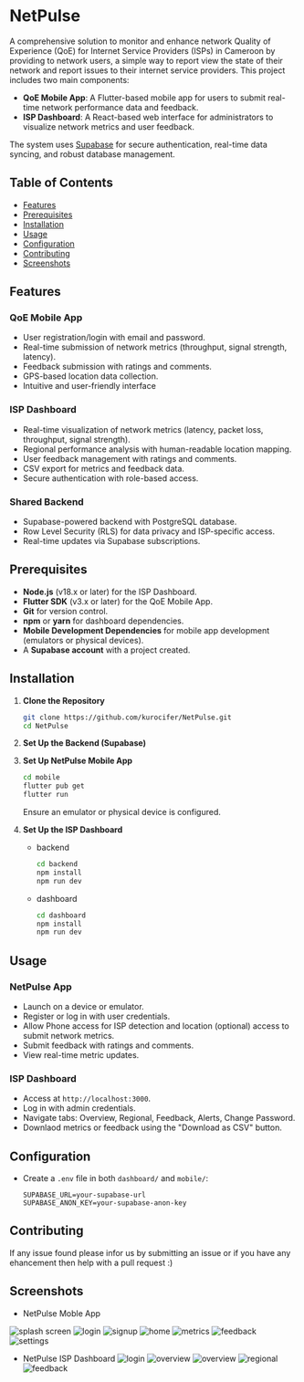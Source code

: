 # NetPulse

A comprehensive solution to monitor and enhance network Quality of Experience (QoE) for Internet Service Providers (ISPs) in Cameroon by providing to network users, a simple way to report view the state of their network and report issues to their internet service providers. This project includes two main components:

- **QoE Mobile App**: A Flutter-based mobile app for users to submit real-time network performance data and feedback.
- **ISP Dashboard**: A React-based web interface for administrators to visualize network metrics and user feedback.

The system uses [Supabase](https://supabase.com) for secure authentication, real-time data syncing, and robust database management.

## Table of Contents

- [Features](#features)
- [Prerequisites](#prerequisites)
- [Installation](#installation)
- [Usage](#usage)
- [Configuration](#configuration)
- [Contributing](#contributing)
- [Screenshots](#screenshots)

## Features

### QoE Mobile App
- User registration/login with email and password.
- Real-time submission of network metrics (throughput, signal strength, latency).
- Feedback submission with ratings and comments.
- GPS-based location data collection.
- Intuitive and user-friendly interface

### ISP Dashboard
- Real-time visualization of network metrics (latency, packet loss, throughput, signal strength).
- Regional performance analysis with human-readable location mapping.
- User feedback management with ratings and comments.
- CSV export for metrics and feedback data.
- Secure authentication with role-based access.


### Shared Backend
- Supabase-powered backend with PostgreSQL database.
- Row Level Security (RLS) for data privacy and ISP-specific access.
- Real-time updates via Supabase subscriptions.


## Prerequisites
- **Node.js** (v18.x or later) for the ISP Dashboard.
- **Flutter SDK** (v3.x or later) for the QoE Mobile App.
- **Git** for version control.
- **npm** or **yarn** for dashboard dependencies.
- **Mobile Development Dependencies** for mobile app development (emulators or physical devices).
- A **Supabase account** with a project created.

## Installation

1. **Clone the Repository**
   ```bash
   git clone https://github.com/kurocifer/NetPulse.git
   cd NetPulse
   ```

2. **Set Up the Backend (Supabase)**

3. **Set Up NetPulse Mobile App**
   ```bash
   cd mobile
   flutter pub get
   flutter run
   ```
   Ensure an emulator or physical device is configured.

4. **Set Up the ISP Dashboard**
   - backend
      ```bash
      cd backend
      npm install
      npm run dev
      ```
   
   - dashboard
      ```bash
      cd dashboard
      npm install
      npm run dev
      ```


## Usage

### NetPulse App
- Launch on a device or emulator.
- Register or log in with user credentials.
- Allow Phone access for ISP detection and location (optional) access to submit network metrics.
- Submit feedback with ratings and comments.
- View real-time metric updates.

### ISP Dashboard
- Access at `http://localhost:3000`.
- Log in with admin credentials.
- Navigate tabs: Overview, Regional, Feedback, Alerts, Change Password.
- Downlaod metrics or feedback using the "Download as CSV" button.


## Configuration
- Create a `.env` file in both `dashboard/` and `mobile/`:
  ```
  SUPABASE_URL=your-supabase-url
  SUPABASE_ANON_KEY=your-supabase-anon-key
  ```

## Contributing
If any issue found please infor us by submitting an issue or if you have any ehancement then help with a pull request :)

## Screenshots

- NetPulse Moble App

![splash screen](shots/splash.jpg)
![login](shots/login.jpg)
![signup](shots/signup.jpg)
![home](shots/home.jpg)
![metrics](shots/metrics.jpg)
![feedback](shots/feedback.jpg)
![settings](shots/settings.jpg)

- NetPulse ISP Dashboard
![login](shots/login.png)
![overview](shots/overview.png)
![overview](shots/overview2.png)
![regional](shots/regional.png)
![feedback](shots/feedback.png)
